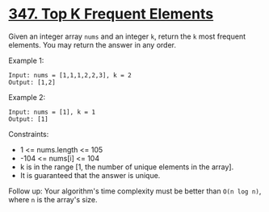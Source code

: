 # [347. Top K Frequent Elements](https://leetcode.com/problems/top-k-frequent-elements/)
 
Given an integer array `nums` and an integer `k`, return the `k` most frequent elements. You may return the answer in any order.

 

Example 1:

    Input: nums = [1,1,1,2,2,3], k = 2
    Output: [1,2]

Example 2:

    Input: nums = [1], k = 1
    Output: [1]
 

Constraints:

* 1 <= nums.length <= 105
* -104 <= nums[i] <= 104
* k is in the range [1, the number of unique elements in the array].
* It is guaranteed that the answer is unique.
 

Follow up: Your algorithm's time complexity must be better than `O(n log n)`, where `n` is the array's size.
